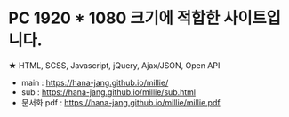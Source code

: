 # PC 1920 * 1080 크기에 적합한 사이트입니다.

★ HTML, SCSS, Javascript, jQuery, Ajax/JSON, Open API

- main : https://hana-jang.github.io/millie/
- sub :  https://hana-jang.github.io/millie/sub.html
- 문서화 pdf : https://hana-jang.github.io/millie/millie.pdf
